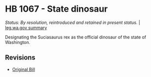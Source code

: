 # HB 1067 - State dinosaur
*Status: By resolution, reintroduced and retained in present status.* | [leg.wa.gov summary](https://app.leg.wa.gov/billsummary?BillNumber=1067&Year=2021)

Designating the Suciasaurus rex as the official dinosaur of the state of Washington.

## Revisions
* [Original Bill](1/)